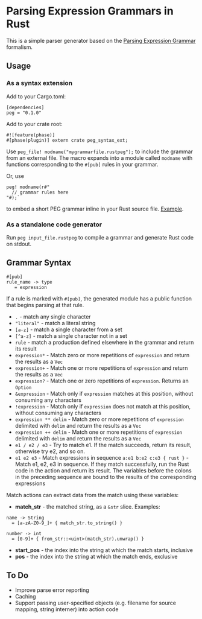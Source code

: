 # Parsing Expression Grammars in Rust

This is a simple parser generator based on the [Parsing Expression Grammar](https://en.wikipedia.org/wiki/Parsing_expression_grammar) formalism.

## Usage

### As a syntax extension
Add to your Cargo.toml:

```
[dependencies]
peg = "0.1.0"
```

Add to your crate root:
```
#![feature(phase)]
#[phase(plugin)] extern crate peg_syntax_ext;
```

Use `peg_file! modname("mygrammarfile.rustpeg");` to include the grammar from an external file. The macro expands into a module called `modname` with functions corresponding to the `#[pub]` rules in your grammar.

Or, use
```
peg! modname(r#"
  // grammar rules here
"#);`
```

to embed a short PEG grammar inline in your Rust source file. [Example](examples/test_arithmetic.rs).

### As a standalone code generator
Run `peg input_file.rustpeg` to compile a grammar and generate Rust code on stdout.

## Grammar Syntax

```
#[pub]
rule_name -> type
   = expression
```

If a rule is marked with `#[pub]`, the generated module has a public function that begins parsing at that rule.

  * `.` - match any single character
  * `"literal"` - match a literal string
  * `[a-z]`  - match a single character from a set
  * `[^a-z]` - match a single character not in a set
  * `rule` - match a production defined elsewhere in the grammar and return its result
  * `expression*` - Match zero or more repetitions of `expression` and return the results as a `Vec`
  * `expression+` - Match one or more repetitions of `expression` and return the results as a `Vec`
  * `expression?` - Match one or zero repetitions of `expression`. Returns an `Option`
  * `&expression` - Match only if `expression` matches at this position, without consuming any characters
  * `!expression` - Match only if `expression` does not match at this position, without consuming any characters
  * `expression ** delim` - Match zero or more repetitions of `expression` delimited with `delim` and return the results as a `Vec`
  * `expression ++ delim` - Match one or more repetitions of `expression` delimited with `delim` and return the results as a `Vec`
  * `e1 / e2 / e3` - Try to match e1. If the match succeeds, return its result, otherwise try e2, and so on.
  * `e1 e2 e3` - Match expressions in sequence
`a:e1 b:e2 c:e3 { rust }` - Match e1, e2, e3 in sequence. If they match successfully, run the Rust code in the action and return its result. The variables before the colons in the preceding sequence are bound to the results of the corresponding expressions

Match actions can extract data from the match using these variables:

  * **match_str** - the matched string, as a `&str` slice. Examples:

```
name -> String
  = [a-zA-Z0-9_]+ { match_str.to_string() }
```

```
number -> int
  = [0-9]+ { from_str::<uint>(match_str).unwrap() }
```

  * **start_pos** - the index into the string at which the match starts, inclusive
  * **pos** - the index into the string at which the match ends, exclusive


## To Do

  * Improve parse error reporting
  * Caching
  * Support passing user-specified objects (e.g. filename for source mapping, string interner) into action code
